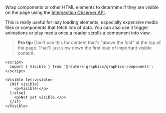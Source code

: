 Wrap components or other HTML elements to determine if they are visible on the page using the [Intersection Observer API](https://developer.mozilla.org/en-US/docs/Web/API/Intersection_Observer_API).

This is really useful for lazy loading elements, especially expensive media files or components that fetch lots of data. You can also use it trigger animations or play media once a reader scrolls a component into view.

> **Pro tip:** Don't use this for content that's "above the fold" at the top of the page. That'll just slow down the first load of important visible content.

```svelte
<script>
  import { Visible } from '@reuters-graphics/graphics-components';
</script>

<Visible let:visible>
  {#if visible}
    <p>Visible!</p>
  {:else}
    <p>Not yet visible.</p>
  {/if}
</Visible>
```
